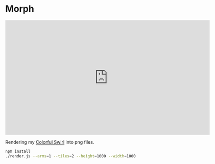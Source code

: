 # Morph

<iframe width="640" height="360" frameborder="0" src="https://www.shadertoy.com/embed/XsSyWw?gui=false&t=10&paused=false&muted=false" allowfullscreen></iframe>

Rendering my [Colorful Swirl](https://www.shadertoy.com/view/XsSyWw) into png files.

```sh
npm install
./render.js --arms=1 --tiles=2 --height=1000 --width=1000
```
